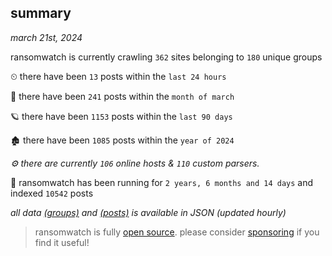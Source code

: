 
## summary
_march 21st, 2024_

ransomwatch is currently crawling `362` sites belonging to `180` unique groups

⏲ there have been `13` posts within the `last 24 hours`

🦈 there have been `241` posts within the `month of march`

🪐 there have been `1153` posts within the `last 90 days`

🏚 there have been `1085` posts within the `year of 2024`

_⚙️ there are currently `106` online hosts & `110` custom parsers._

🦕 ransomwatch has been running for `2 years, 6 months and 14 days` and indexed `10542` posts

_all data  [(groups)](http://ransomwhat.telemetry.ltd/groups) and [(posts)](http://ransomwhat.telemetry.ltd/posts) is available in JSON (updated hourly)_

> ransomwatch is fully [open source](https://github.com/joshhighet/ransomwatch#ransomwatch--). please consider [sponsoring](https://github.com/sponsors/joshhighet) if you find it useful!
